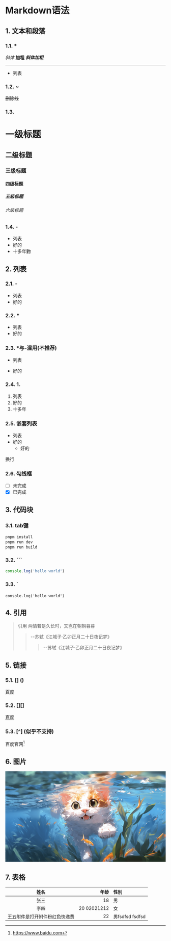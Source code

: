 # Markdown语法

## 1. 文本和段落

### 1.1. *

*斜体*
**加粗**
***斜体加粗***
***

* 列表

### 1.2. ~

~~删除线~~

### 1.3. #

# 一级标题

## 二级标题

### 三级标题

#### 四级标题

##### 五级标题

###### 六级标题

### 1.4. -

- 列表
- 好的
- 十多年覅

## 2. 列表

### 2.1. -

- 列表
- 好的

### 2.2. *

* 列表
* 好的

### 2.3. *与-混用(不推荐)

* 列表
- 好的

### 2.4. 1.

1. 列表
2. 好的
3. 十多年

### 2.5. 嵌套列表

- 列表
- 好的
  - 好的

换行

### 2.6. 勾线框

- [ ] 未完成
- [x] 已完成

## 3. 代码块

### 3.1. tab键

    pnpm install
    pnpm run dev
    pnpm run build

### 3.2. ```

```js
console.log('hello world')
```

### 3.3. `

`console.log('hello world')`

## 4. 引用

> 引用
> 两情若是久长时，又岂在朝朝暮暮
>> --苏轼《江城子·乙卯正月二十日夜记梦》
>>> --苏轼《江城子·乙卯正月二十日夜记梦》

## 5. 链接

### 5.1. [] ()

[百度](https://www.baidu.com)

### 5.2. [][]

[百度][1]

[1]: https://www.baidu.com

### 5.3. [^] (似乎不支持)

百度官网[^1]
[^1]: https://www.baidu.com

## 6. 图片

![图片](https://raw.githubusercontent.com/buqiuz/Images/main/%25E5%258E%258B%25E7%25BC%25A9%25E6%25B0%25B4%25E7%258B%2597.png)

## 7. 表格

| 姓名 | 年龄 | 性别 |
|:---:| ----: | :---- |
| 张三 | 18   | 男   |
| 李四 | 20 02021212  | 女   |
| 王五附件是打开附件粉红色快递费 | 22   | 男fsdfsd fsdfsd   |
